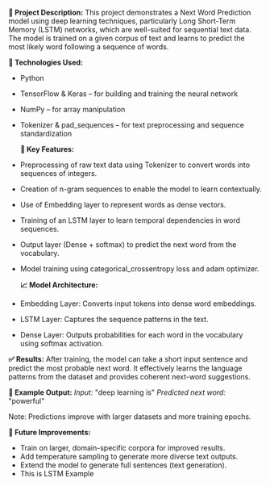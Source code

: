 **📌 Project Description:**
This project demonstrates a Next Word Prediction model using deep learning techniques, particularly Long Short-Term Memory (LSTM) networks, which are well-suited for sequential text data. The model is trained on a given corpus of text and learns to predict the most likely word following a sequence of words.

**🔧 Technologies Used:**
- Python
- TensorFlow & Keras – for building and training the neural network
- NumPy – for array manipulation
- Tokenizer & pad_sequences – for text preprocessing and sequence standardization

  **🧠 Key Features:**
- Preprocessing of raw text data using Tokenizer to convert words into sequences of integers.
- Creation of n-gram sequences to enable the model to learn contextually.
- Use of Embedding layer to represent words as dense vectors.
- Training of an LSTM layer to learn temporal dependencies in word sequences.
- Output layer (Dense + softmax) to predict the next word from the vocabulary.
- Model training using categorical_crossentropy loss and adam optimizer.

  **📈 Model Architecture:**
- Embedding Layer: Converts input tokens into dense word embeddings.
- LSTM Layer: Captures the sequence patterns in the text.
- Dense Layer: Outputs probabilities for each word in the vocabulary using softmax activation.

**✅ Results:**
After training, the model can take a short input sentence and predict the most probable next word. It effectively learns the language patterns from the dataset and provides coherent next-word suggestions.

**🧪 Example Output:**
*Input:* "deep learning is"
*Predicted next word:* "powerful"

Note: Predictions improve with larger datasets and more training epochs.

**🚀 Future Improvements:**
- Train on larger, domain-specific corpora for improved results.
- Add temperature sampling to generate more diverse text outputs.
- Extend the model to generate full sentences (text generation).
- This is LSTM Example 


